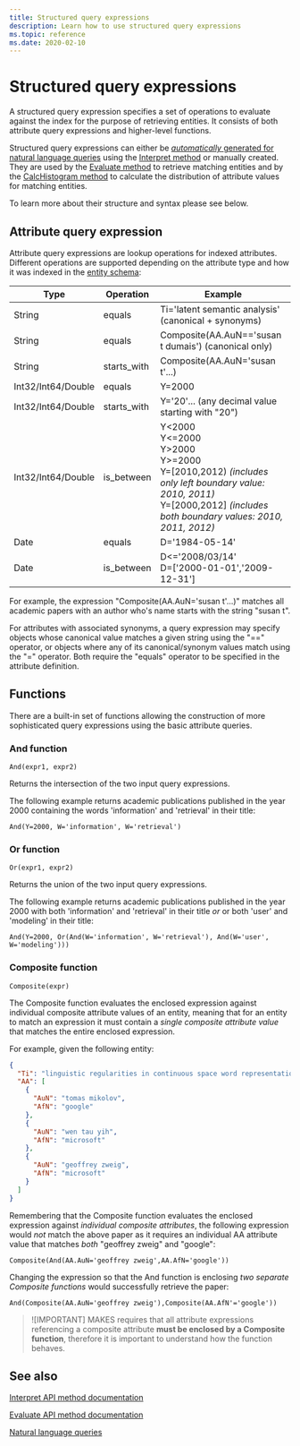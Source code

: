 ```yaml
---
title: Structured query expressions
description: Learn how to use structured query expressions
ms.topic: reference
ms.date: 2020-02-10
---
```


# Structured query expressions

A structured query expression specifies a set of operations to evaluate against the index for the purpose of retrieving entities.  It consists of both attribute query expressions and higher-level functions.  

Structured query expressions can either be [*automatically* generated for natural language queries](concepts-queries.md) using the [Interpret method](reference-get-interpret.md) or manually created. They are used by the [Evaluate method](reference-get-evaluate.md) to retrieve matching entities and by the [CalcHistogram method](reference-get-histogram.md) to calculate the distribution of attribute values for matching entities.

To learn more about their structure and syntax please see below.

## Attribute query expression

Attribute query expressions are lookup operations for indexed attributes. Different operations are supported depending on the attribute type and how it was indexed in the [entity schema](reference-makes-api-entity-schema.md):

Type | Operation | Example
--- | --- | ---
String | equals | Ti='latent semantic analysis'  (canonical + synonyms)
String | equals | Composite(AA.AuN=='susan t dumais')  (canonical only)
String | starts_with | Composite(AA.AuN='susan t'...)
Int32/Int64/Double | equals | Y=2000
Int32/Int64/Double | starts_with | Y='20'... (any decimal value starting with "20")
Int32/Int64/Double | is_between | Y&lt;2000 <br/> Y&lt;=2000 <br/> Y&gt;2000 <br/> Y&gt;=2000 <br/> Y=[2010,2012) *(includes only left boundary value: 2010, 2011)* <br/> Y=[2000,2012] *(includes both boundary values: 2010, 2011, 2012)*
Date | equals | D='1984-05-14'
Date | is_between | D&lt;='2008/03/14' <br/> D=['2000-01-01','2009-12-31']

For example, the expression "Composite(AA.AuN='susan t'...)" matches all academic papers with an author who's name starts with the string "susan t".  

For attributes with associated synonyms, a query expression may specify objects whose canonical value matches a given string using the "==" operator, or objects where any of its canonical/synonym values match using the "=" operator.  Both require the "equals" operator to be specified in the attribute definition.

## Functions

There are a built-in set of functions allowing the construction of more sophisticated query expressions using the basic attribute queries.

### And function

```
And(expr1, expr2)
```

Returns the intersection of the two input query expressions.

The following example returns academic publications published in the year 2000 containing the words 'information' and 'retrieval' in their title:

```
And(Y=2000, W='information', W='retrieval')
```

### Or function

```
Or(expr1, expr2)
```

Returns the union of the two input query expressions.

The following example returns academic publications published in the year 2000 with both 'information' and 'retrieval' in their title *or* or both 'user' and 'modeling' in their title:

```
And(Y=2000, Or(And(W='information', W='retrieval'), And(W='user', W='modeling')))
```

### Composite function

```
Composite(expr)
```

The Composite function evaluates the enclosed expression against individual composite attribute values of an entity, meaning that for an entity to match an expression it must contain a *single composite attribute value* that matches the entire enclosed expression.

For example, given the following entity:

```JSON
{
  "Ti": "linguistic regularities in continuous space word representations",
  "AA": [
    {
      "AuN": "tomas mikolov",
      "AfN": "google"
    },
    {
      "AuN": "wen tau yih",
      "AfN": "microsoft"
    },
    {
      "AuN": "geoffrey zweig",
      "AfN": "microsoft"
    }
  ]
}
```

Remembering that the Composite function evaluates the enclosed expression against *individual composite attributes*, the following expression would *not* match the above paper as it requires an individual AA attribute value that matches *both* "geoffrey zweig" and "google":

```
Composite(And(AA.AuN='geoffrey zweig',AA.AfN='google'))
```

Changing the expression so that the And function is enclosing *two separate Composite functions* would successfully retrieve the paper:

```
And(Composite(AA.AuN='geoffrey zweig'),Composite(AA.AfN'='google'))
```

>![IMPORTANT]
>MAKES requires that all attribute expressions referencing a composite attribute **must be enclosed by a Composite function**, therefore it is important to understand how the function behaves.

## See also

[Interpret API method documentation](reference-get-interpret.md)

[Evaluate API method documentation](reference-get-evaluate.md)

[Natural language queries](concept-queries.md)
